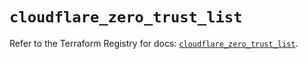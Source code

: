 # `cloudflare_zero_trust_list`

Refer to the Terraform Registry for docs: [`cloudflare_zero_trust_list`](https://registry.terraform.io/providers/cloudflare/cloudflare/5.8.4/docs/resources/zero_trust_list).
